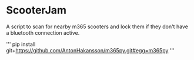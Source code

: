 # ScooterJam
A script to scan for nearby m365 scooters and lock them if they don't have a bluetooth connection active.

''' pip install git+https://github.com/AntonHakansson/m365py.git#egg=m365py '''
